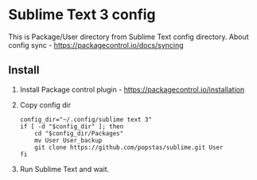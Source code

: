 # Sublime Text 3 config

This is Package/User directory from Sublime Text config directory.
About config sync - https://packagecontrol.io/docs/syncing

## Install

1. Install Package control plugin - https://packagecontrol.io/installation

2. Copy config dir
	```
	config_dir="~/.config/sublime text 3"
	if [ -d "$config_dir" ]; then
		cd "$config_dir/Packages"
		mv User User_backup
		git clone https://github.com/popstas/sublime.git User
	fi
	```

3. Run Sublime Text and wait.
